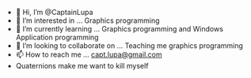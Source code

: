 - 👋 Hi, I’m @CaptainLupa
- 👀 I’m interested in ... Graphics programming
- 🌱 I’m currently learning ... Graphics programming and Windows Application programming
- 💞️ I’m looking to collaborate on ... Teaching me graphics programming
- 📫 How to reach me ... capt.lupa@gmail.com
- Quaternions make me want to kill myself

<!---
CaptainLupa/CaptainLupa is a ✨ special ✨ repository because its `README.md` (this file) appears on your GitHub profile.
You can click the Preview link to take a look at your changes.
--->
